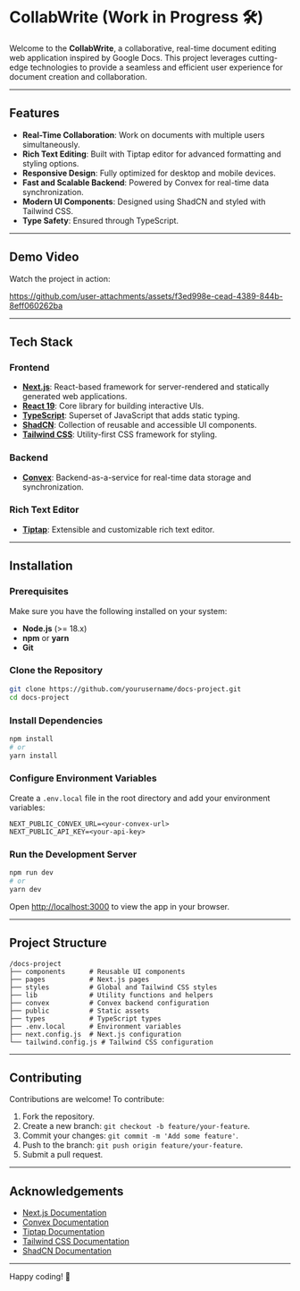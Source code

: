 # CollabWrite (Work in Progress 🛠️)

Welcome to the **CollabWrite**, a collaborative, real-time document editing web application inspired by Google Docs. This project leverages cutting-edge technologies to provide a seamless and efficient user experience for document creation and collaboration.

---

## Features

- **Real-Time Collaboration**: Work on documents with multiple users simultaneously.
- **Rich Text Editing**: Built with Tiptap editor for advanced formatting and styling options.
- **Responsive Design**: Fully optimized for desktop and mobile devices.
- **Fast and Scalable Backend**: Powered by Convex for real-time data synchronization.
- **Modern UI Components**: Designed using ShadCN and styled with Tailwind CSS.
- **Type Safety**: Ensured through TypeScript.

---

## Demo Video

Watch the project in action:

https://github.com/user-attachments/assets/f3ed998e-cead-4389-844b-8eff060262ba


  
---

## Tech Stack

### Frontend
- **[Next.js](https://nextjs.org/)**: React-based framework for server-rendered and statically generated web applications.
- **[React 19](https://react.dev/)**: Core library for building interactive UIs.
- **[TypeScript](https://www.typescriptlang.org/)**: Superset of JavaScript that adds static typing.
- **[ShadCN](https://shadcn.dev/)**: Collection of reusable and accessible UI components.
- **[Tailwind CSS](https://tailwindcss.com/)**: Utility-first CSS framework for styling.

### Backend
- **[Convex](https://convex.dev/)**: Backend-as-a-service for real-time data storage and synchronization.

### Rich Text Editor
- **[Tiptap](https://tiptap.dev/)**: Extensible and customizable rich text editor.

---

## Installation

### Prerequisites
Make sure you have the following installed on your system:
- **Node.js** (>= 18.x)
- **npm** or **yarn**
- **Git**

### Clone the Repository
```bash
git clone https://github.com/yourusername/docs-project.git
cd docs-project
```

### Install Dependencies
```bash
npm install
# or
yarn install
```

### Configure Environment Variables
Create a `.env.local` file in the root directory and add your environment variables:
```env
NEXT_PUBLIC_CONVEX_URL=<your-convex-url>
NEXT_PUBLIC_API_KEY=<your-api-key>
```

### Run the Development Server
```bash
npm run dev
# or
yarn dev
```
Open [http://localhost:3000](http://localhost:3000) to view the app in your browser.

---

## Project Structure
```plaintext
/docs-project
├── components      # Reusable UI components
├── pages           # Next.js pages
├── styles          # Global and Tailwind CSS styles
├── lib             # Utility functions and helpers
├── convex          # Convex backend configuration
├── public          # Static assets
├── types           # TypeScript types
├── .env.local      # Environment variables
├── next.config.js  # Next.js configuration
└── tailwind.config.js # Tailwind CSS configuration
```

---

## Contributing

Contributions are welcome! To contribute:
1. Fork the repository.
2. Create a new branch: `git checkout -b feature/your-feature`.
3. Commit your changes: `git commit -m 'Add some feature'`.
4. Push to the branch: `git push origin feature/your-feature`.
5. Submit a pull request.


---

## Acknowledgements

- [Next.js Documentation](https://nextjs.org/docs)
- [Convex Documentation](https://docs.convex.dev/)
- [Tiptap Documentation](https://tiptap.dev/)
- [Tailwind CSS Documentation](https://tailwindcss.com/docs)
- [ShadCN Documentation](https://shadcn.dev/)

---

Happy coding! 🚀
